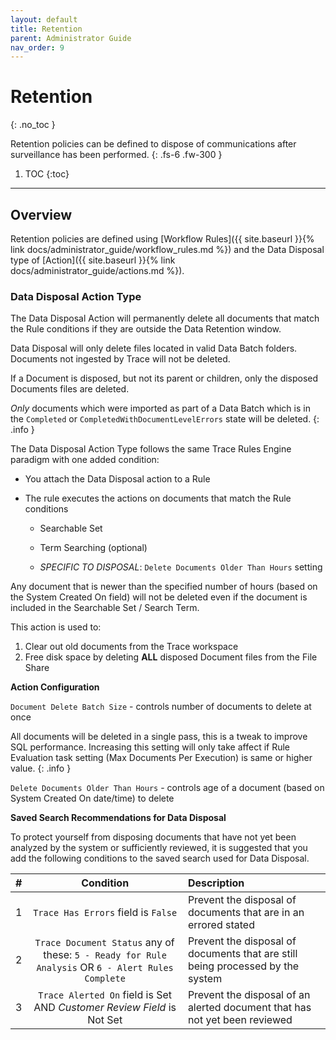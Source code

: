```yaml
---
layout: default
title: Retention
parent: Administrator Guide
nav_order: 9
---
```


# Retention
{: .no_toc }

Retention policies can be defined to dispose of communications after surveillance has been performed.
{: .fs-6 .fw-300 }

1. TOC
{:toc}

---

## Overview
Retention policies are defined using [Workflow Rules]({{ site.baseurl }}{% link docs/administrator_guide/workflow_rules.md %}) and the Data Disposal type of [Action]({{ site.baseurl }}{% link docs/administrator_guide/actions.md %}). 

### Data Disposal Action Type

The Data Disposal Action will permanently delete all documents that match the Rule conditions if they are outside the Data Retention window.

Data Disposal will only delete files located in valid Data Batch folders. Documents not ingested by Trace will not be deleted.

If a Document is disposed, but not its parent or children, only the disposed Documents files are deleted.

_Only_ documents which were imported as part of a Data Batch which is in the `Completed` or `CompletedWithDocumentLevelErrors` state will be deleted.
{: .info }

The Data Disposal Action Type follows the same Trace Rules Engine paradigm with one added condition:

-   You attach the Data Disposal action to a Rule

-   The rule executes the actions on documents that match the Rule conditions

    -   Searchable Set

    -   Term Searching (optional)

    -   *SPECIFIC TO DISPOSAL*: `Delete Documents Older Than Hours` setting

Any document that is newer than the specified number of hours (based on the System Created On field) will not be deleted even if the document is included in the Searchable Set / Search Term.

This action is used to:
1. Clear out old documents from the Trace workspace
2. Free disk space by deleting **ALL** disposed Document files from the File Share

**Action Configuration**

`Document Delete Batch Size` - controls number of documents to delete at once

All documents will be deleted in a single pass, this is a tweak to improve SQL performance.  Increasing this setting will only take affect if Rule Evaluation task setting (Max Documents Per Execution) is same or higher value.
{: .info }

`Delete Documents Older Than Hours` - controls age of a document (based on System Created On date/time) to delete

**Saved Search Recommendations for Data Disposal**

To protect yourself from disposing documents that have not yet been analyzed by the system or sufficiently reviewed, it is suggested that you add the following conditions to the saved search used for Data Disposal.

| # | Condition | Description |
|:---:|:------:|:-----|
| 1 | `Trace Has Errors` field is `False` | Prevent the disposal of documents that are in an errored stated |
| 2 | `Trace Document Status` any of these: `5 - Ready for Rule Analysis` OR `6 - Alert Rules Complete` | Prevent the disposal of documents that are still being processed by the system |
| 3 | `Trace Alerted On` field is Set AND _Customer Review Field_ is Not Set | Prevent the disposal of an alerted document that has not yet been reviewed |
